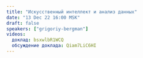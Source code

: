 ```yaml
---
title: "Искусственный интеллект и анализ данных"
date: "13 Dec 22 16:00 MSK"
draft: false
speakers: ["grigoriy-bergman"]
videos:
  доклад: bsxwlbR1WCQ
  обсуждение доклада: Qiam7LiC6HI
---
```

